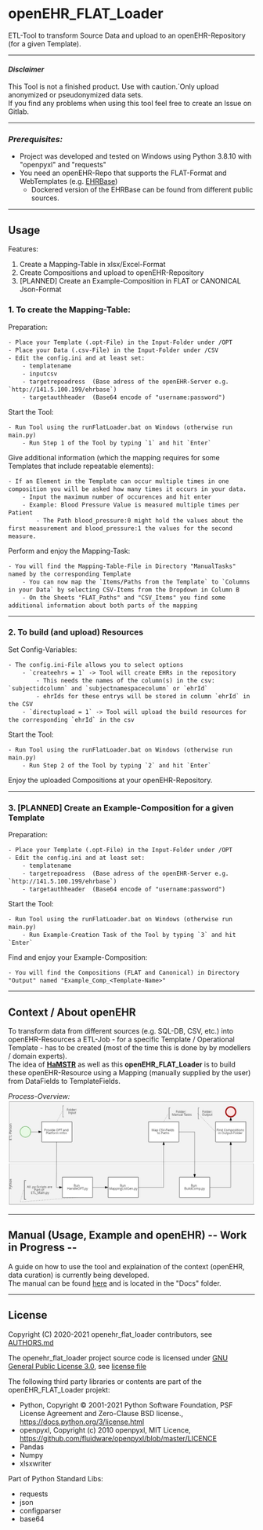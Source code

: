 # openEHR_FLAT_Loader
ETL-Tool to transform Source Data and upload to an openEHR-Repository (for a given Template).

---
#### _Disclaimer_ 
This Tool is not a finished product. Use with caution.´Only upload anonymized or pseudonymized data sets.  
If you find any problems when using this tool feel free to create an Issue on Gitlab.

---
### _Prerequisites:_
- Project was developed and tested on Windows using Python 3.8.10 with "openpyxl" and "requests"
- You need an openEHR-Repo that supports the FLAT-Format and WebTemplates (e.g. [EHRBase](https://github.com/ehrbase/ehrbase))
    - Dockered version of the EHRBase can be found from different public sources.

---
## Usage
Features:
1. Create a Mapping-Table in xlsx/Excel-Format
2. Create Compositions and upload to openEHR-Repository
3. [PLANNED] Create an Example-Composition in FLAT or CANONICAL Json-Format

### 1. To create the Mapping-Table:

Preparation:  

    - Place your Template (.opt-File) in the Input-Folder under /OPT
    - Place your Data (.csv-File) in the Input-Folder under /CSV
    - Edit the config.ini and at least set:
        - templatename
        - inputcsv
        - targetrepoadress  (Base adress of the openEHR-Server e.g. `http://141.5.100.199/ehrbase`)
        - targetauthheader  (Base64 encode of "username:password")  

Start the Tool:  

    - Run Tool using the runFlatLoader.bat on Windows (otherwise run main.py)
        - Run Step 1 of the Tool by typing `1` and hit `Enter`

Give additional information (which the mapping requires for some Templates that include repeatable elements): 

    - If an Element in the Template can occur multiple times in one composition you will be asked how many times it occurs in your data.
        - Input the maximum number of occurences and hit enter
        - Example: Blood Pressure Value is measured multiple times per Patient
            - The Path blood_pressure:0 might hold the values about the first measurement and blood_pressure:1 the values for the second measure.

Perform and enjoy the Mapping-Task:  

    - You will find the Mapping-Table-File in Directory "ManualTasks" named by the corresponding Template
        - You can now map the `Items/Paths from the Template` to `Columns in your Data` by selecting CSV-Items from the Dropdown in Column B
        - On the Sheets "FLAT_Paths" and "CSV_Items" you find some additional information about both parts of the mapping
---
### 2. To build (and upload) Resources 
    
Set Config-Variables: 

    - The config.ini-File allows you to select options 
        - `createehrs = 1` -> Tool will create EHRs in the repository 
            - This needs the names of the column(s) in the csv: `subjectidcolumn` and `subjectnamespacecolumn` or `ehrId`
            - ehrIds for these entrys will be stored in column `ehrId` in the CSV
        - `directupload = 1` -> Tool will upload the build resources for the corresponding `ehrId` in the csv
    
Start the Tool:  

    - Run Tool using the runFlatLoader.bat on Windows (otherwise run main.py)
        - Run Step 2 of the Tool by typing `2` and hit `Enter`

Enjoy the uploaded Compositions at your openEHR-Repository.

---
### 3. [PLANNED] Create an Example-Composition for a given Template
Preparation:  

    - Place your Template (.opt-File) in the Input-Folder under /OPT
    - Edit the config.ini and at least set:
        - templatename
        - targetrepoadress  (Base adress of the openEHR-Server e.g. `http://141.5.100.199/ehrbase`)
        - targetauthheader  (Base64 encode of "username:password")  

Start the Tool:  

    - Run Tool using the runFlatLoader.bat on Windows (otherwise run main.py)
        - Run Example-Creation Task of the Tool by typing `3` and hit `Enter`

Find and enjoy your Example-Composition:

    - You will find the Compositions (FLAT and Canonical) in Directory "Output" named "Example_Comp_<Template-Name>"

---
## Context / About openEHR
To transform data from different sources (e.g. SQL-DB, CSV, etc.) into openEHR-Resources a ETL-Job - for a specific Template / Operational Template - has to be created (most of the time this is done by by modellers / domain experts).  
The idea of [**HaMSTR**](https://gitlab.plri.de/tute/HAMSTRETLBuilder/-/tree/a58c9f479ab9d5f6ebad10906963949a806ad7c4) as well as this  **openEHR_FLAT_Loader** is to build these openEHR-Resource using a Mapping (manually supplied by the user) from DataFields to TemplateFields.

_Process-Overview:_
![BPMN-Process-Overview](/Docs/Figures/Process_Overview_Screenshot.jpg)

---
## Manual (Usage, Example and openEHR) -- Work in Progress --
A guide on how to use the tool and explaination of the context (openEHR, data curation) is currently being developed.  
The manual can be found [here](/Docs/MANUAL_openEHR_FLAT_Loader.md) and is located in the "Docs" folder.

---
## License
Copyright (C) 2020-2021 openehr_flat_loader contributors, see [AUTHORS.md](/AUTHORS.md)  

The openehr_flat_loader project source code is licensed under [GNU General Public License 3.0](https://spdx.org/licenses/GPL-3.0-or-later.html), see [license file](/LICENSE)  

The following third party libraries or contents are part of the openEHR_FLAT_Loader projekt:  
* Python, Copyright © 2001-2021 Python Software Foundation, PSF License Agreement and Zero-Clause BSD license., https://docs.python.org/3/license.html
* openpyxl, Copyright (c) 2010 openpyxl, MIT Licence, https://github.com/fluidware/openpyxl/blob/master/LICENCE
* Pandas
* Numpy
* xlsxwriter

Part of Python Standard Libs:
* requests
* json
* configparser
* base64
